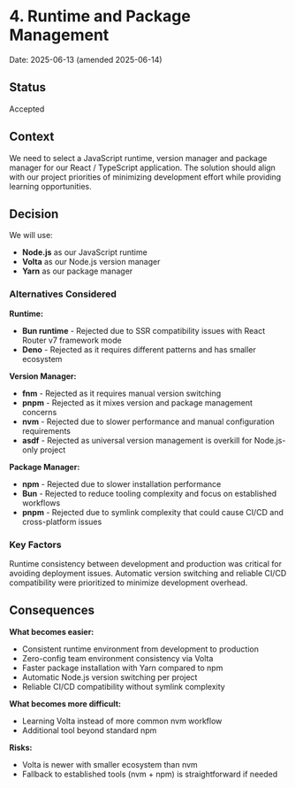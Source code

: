 # 4. Runtime and Package Management

Date: 2025-06-13 (amended 2025-06-14)

## Status

Accepted

## Context

We need to select a JavaScript runtime, version manager and package manager for our React / TypeScript application. The solution should align with our project priorities of minimizing development effort while providing learning opportunities.

## Decision

We will use:
- **Node.js** as our JavaScript runtime
- **Volta** as our Node.js version manager  
- **Yarn** as our package manager

### Alternatives Considered

**Runtime:**
- **Bun runtime** - Rejected due to SSR compatibility issues with React Router v7 framework mode
- **Deno** - Rejected as it requires different patterns and has smaller ecosystem

**Version Manager:**
- **fnm** - Rejected as it requires manual version switching
- **pnpm** - Rejected as it mixes version and package management concerns
- **nvm** - Rejected due to slower performance and manual configuration requirements
- **asdf** - Rejected as universal version management is overkill for Node.js-only project

**Package Manager:**
- **npm** - Rejected due to slower installation performance
- **Bun** - Rejected to reduce tooling complexity and focus on established workflows
- **pnpm** - Rejected due to symlink complexity that could cause CI/CD and cross-platform issues

### Key Factors

Runtime consistency between development and production was critical for avoiding deployment issues. Automatic version switching and reliable CI/CD compatibility were prioritized to minimize development overhead.

## Consequences

**What becomes easier:**
- Consistent runtime environment from development to production
- Zero-config team environment consistency via Volta
- Faster package installation with Yarn compared to npm
- Automatic Node.js version switching per project
- Reliable CI/CD compatibility without symlink complexity

**What becomes more difficult:**
- Learning Volta instead of more common nvm workflow
- Additional tool beyond standard npm

**Risks:**
- Volta is newer with smaller ecosystem than nvm
- Fallback to established tools (nvm + npm) is straightforward if needed
